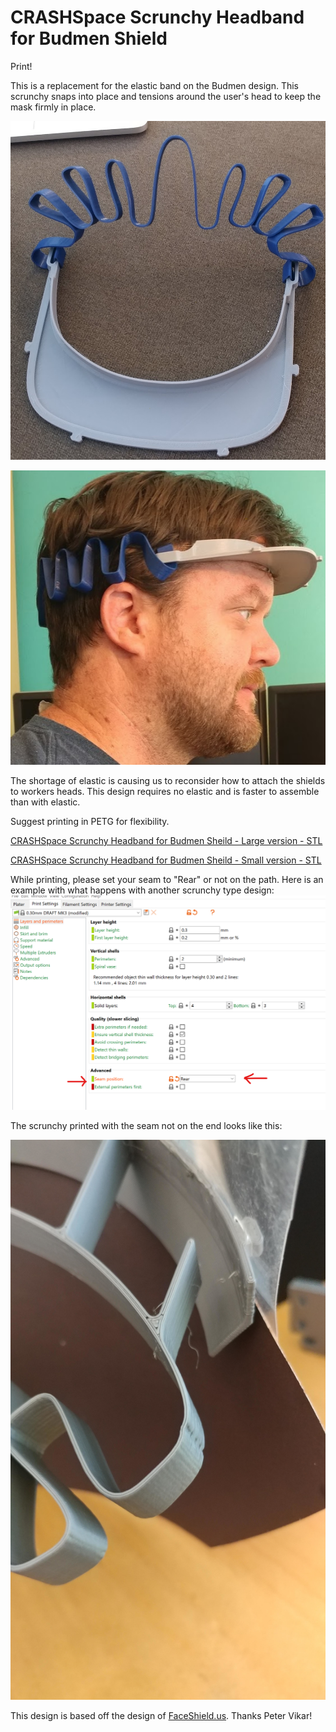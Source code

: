 # CRASHSpace Scrunchy Headband for Budmen Shield
Print!

This is a replacement for the elastic band on the Budmen design. This scrunchy snaps into place and tensions around the user's head to keep the mask firmly in place.

![CRASHSpace Scrunchy Headband](https://raw.githubusercontent.com/CRASHSpace/COVID-19-3dprints/master/images/CS_scrunchy_assem.png)

![CRASHSpace Scrunchy Headband](https://raw.githubusercontent.com/CRASHSpace/COVID-19-3dprints/master/images/CS_scrunchy_blue_kevin.png)

The shortage of elastic is causing us to reconsider how to attach the shields to workers heads. This design requires no elastic and is faster to assemble than with elastic.


Suggest printing in PETG for flexibility.

[CRASHSpace Scrunchy Headband for Budmen Sheild - Large version - STL](https://github.com/CRASHSpace/COVID-19-3dprints/raw/master/Face%20Shield/CRASHSpace%20Scrunchy%20Headband/Crashspace_scrunchy-Budmen-Largev1.STL)

[CRASHSpace Scrunchy Headband for Budmen Sheild - Small version - STL](https://github.com/CRASHSpace/COVID-19-3dprints/raw/master/Face%20Shield/CRASHSpace%20Scrunchy%20Headband/Crashspace_scrunchy-Budmen-Smallv1.STL)




While printing, please set your seam to "Rear" or not on the path. Here is an example with what happens with another scrunchy type design:
![Rear Seam](https://raw.githubusercontent.com/CRASHSpace/COVID-19-3dprints/master/images/scrunchy_seam.png)

The scrunchy printed with the seam not on the end looks like this:

![Weak Seam](https://raw.githubusercontent.com/CRASHSpace/COVID-19-3dprints/master/images/scrunchy-seam1.jpg)


This design is based off the design of [FaceShield.us](https://FaceShield.us). Thanks Peter Vikar!